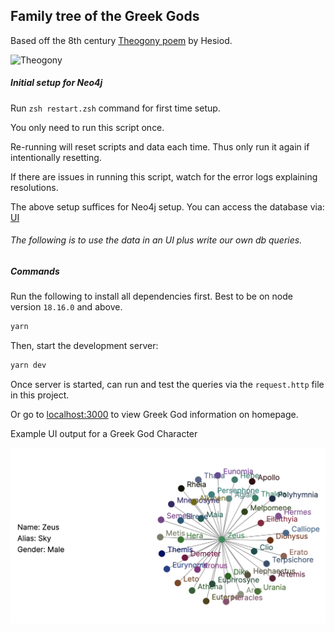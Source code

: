 ## Family tree of the Greek Gods

Based off the 8th century [Theogony poem](https://en.wikipedia.org/wiki/Theogony) by Hesiod.

![Theogony](src/misc/theogony.png)

##### Initial setup for Neo4j

Run `zsh restart.zsh` command for first time setup.

You only need to run this script once. 

Re-running will reset scripts and data each time. Thus only run it again if intentionally resetting. 

If there are issues in running this script, watch for the error logs explaining resolutions.

The above setup suffices for Neo4j setup. You can access the database via: [UI](http://localhost:7474/browser/)

###### The following is to use the data in an UI plus write our own db queries. 

##### Commands

Run the following to install all dependencies first.
Best to be on node version `18.16.0` and above. 

```bash
yarn
```

Then, start the development server:

```bash
yarn dev
```
Once server is started, can run and test the queries via the `request.http` file in this project.

Or go to [localhost:3000](http://localhost:3000) to view Greek God information on homepage.

Example UI output for a Greek God Character

<img src="src/misc/sample.png" alt="Sample UI" width="600">
